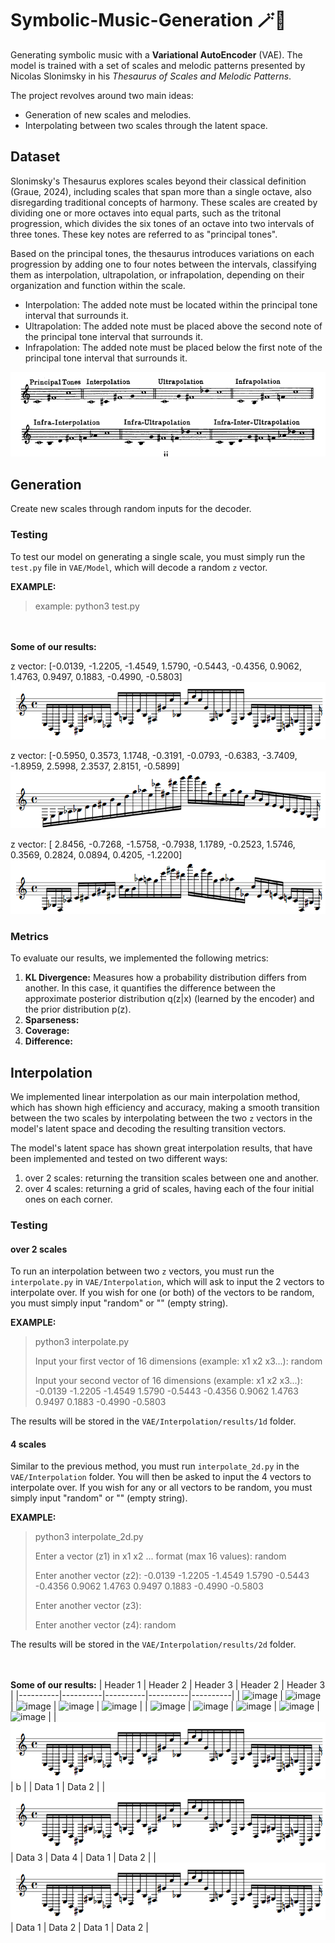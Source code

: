 # Symbolic-Music-Generation 🪄🎹
Generating symbolic music with a **Variational AutoEncoder** (VAE). The model is trained with a set of scales and melodic patterns presented by Nicolas Slonimsky in his _Thesaurus of Scales and Melodic Patterns_.

The project revolves around two main ideas:
* Generation of new scales and melodies.
* Interpolating between two scales through the latent space.

<h2>Dataset</h2>
Slonimsky's Thesaurus explores scales beyond their classical definition (Graue, 2024), including scales that span more than a single octave, also disregarding traditional concepts of harmony. These scales are created by dividing one or more octaves into equal parts, such as the tritonal progression, which divides the six tones of an octave into two intervals of three tones. These key notes are referred to as "principal tones".

Based on the principal tones, the thesaurus introduces variations on each progression by adding one to four notes between the intervals, classifying them as interpolation, ultrapolation, or infrapolation, depending on their organization and function within the scale.

* Interpolation: The added note must be located within the principal tone interval that surrounds it.
* Ultrapolation: The added note must be placed above the second note of the principal tone interval that surrounds it.
* Infrapolation: The added note must be placed below the first note of the principal tone interval that surrounds it.

![scale_composition](assets/principal_tones.png)

<h2>Generation</h2>
Create new scales through random inputs for the decoder.
<h3>Testing</h3>

To test our model on generating a single scale, you must simply run the `test.py` file in `VAE/Model`, which will decode a random `z` vector.

**EXAMPLE:**
>   example: python3 test.py

<br/><br/>
**Some of our results:**

z vector: [-0.0139, -1.2205, -1.4549,  1.5790, -0.5443, -0.4356,  0.9062,  1.4763, 0.9497,  0.1883, -0.4990, -0.5803]
![scale_example_0](assets/test_example_0.png)

z vector: [-0.5950,  0.3573,  1.1748, -0.3191, -0.0793, -0.6383, -3.7409, -1.8959, 2.5998,  2.3537,  2.8151, -0.5899]
![scale_example_1](assets/test_example_1.png)

z vector: [ 2.8456, -0.7268, -1.5758, -0.7938,  1.1789, -0.2523,  1.5746,  0.3569, 0.2824,  0.0894,  0.4205, -1.2200]
![scale_example_2](assets/test_example_2.png)
<h3>Metrics</h3>
To evaluate our results, we implemented the following metrics:

1.  **KL Divergence:** Measures how a probability distribution differs from another. In this case, it quantifies the difference between the approximate posterior distribution q(z|x) (learned by the encoder) and the prior distribution p(z).
2.  **Sparseness:**
3.  **Coverage:**
4.  **Difference:**

<h2>Interpolation</h2>

We implemented linear interpolation as our main interpolation method, which has shown high efficiency and accuracy, making a smooth transition between the two scales by interpolating between the two `z` vectors in the model's latent space and decoding the resulting transition vectors.

The model's latent space has shown great interpolation results, that have been implemented and tested on two different ways:

1.  over 2 scales: returning the transition scales between one and another.
2.  over 4 scales: returning a grid of scales, having each of the four initial ones on each corner.

<h3>Testing</h3>
<h4>over 2 scales</h4>

To run an interpolation between two `z` vectors, you must run the `interpolate.py` in `VAE/Interpolation`, which will ask to input the 2 vectors to interpolate over. If you wish for one (or both) of the vectors to be random, you must simply input "random" or "" (empty string).

**EXAMPLE:**
> python3 interpolate.py
> 
> Input your first vector of 16 dimensions (example: x1 x2 x3...): random
> 
> Input your second vector of 16 dimensions (example: x1 x2 x3...): -0.0139 -1.2205 -1.4549  1.5790 -0.5443 -0.4356  0.9062  1.4763 0.9497  0.1883 -0.4990 -0.5803

The results will be stored in the `VAE/Interpolation/results/1d` folder.

<h4>4 scales</h4>

Similar to the previous method, you must run `interpolate_2d.py` in the `VAE/Interpolation` folder. You will then be asked to input the 4 vectors to interpolate over. If you wish for any or all vectors to be random, you must simply input "random" or "" (empty string).

**EXAMPLE:**
> python3 interpolate_2d.py
> 
> Enter a vector (z1) in x1 x2 ... format (max 16 values): random
> 
> Enter another vector (z2): -0.0139 -1.2205 -1.4549  1.5790 -0.5443 -0.4356  0.9062  1.4763 0.9497  0.1883 -0.4990 -0.5803
>
> Enter another vector (z3): 
>
> Enter another vector (z4): random

The results will be stored in the `VAE/Interpolation/results/2d` folder.

<br/><br/>
**Some of our results:**
| Header 1 | Header 2 | Header 3 | Header 2 | Header 3 |
|----------|----------|----------|----------|----------|
| ![image](https://github.com/user-attachments/assets/0c4223a8-00b4-4897-8980-6a2c184ca9ec) | ![image](https://github.com/user-attachments/assets/4ae8755e-4a10-4794-ba6c-bef0c7f4183f) | ![image](https://github.com/user-attachments/assets/ec66fda7-76b3-4420-a50f-b2b7bf9be8b2) | ![image](https://github.com/user-attachments/assets/c6531148-67e8-45c7-8074-a1a9082bf883) | ![image](https://github.com/user-attachments/assets/f8ddba09-b866-49aa-9487-fb496709dd6e) | 
| ![image](https://github.com/user-attachments/assets/82b0a10a-521d-464d-bfe8-48cb18379db7) | ![image](https://github.com/user-attachments/assets/b63daba3-04d0-4d9c-8950-68c67b50dbab) | ![image](https://github.com/user-attachments/assets/6cc090ca-26cf-441f-bef1-fc6b9877f8fb) | ![image](https://github.com/user-attachments/assets/2fb0e901-19de-4362-9258-0eab859bfc6f) | ![image](https://github.com/user-attachments/assets/1729f6bf-e3f0-469d-a046-12554debb6da) |
| ![scale_example_0](assets/test_example_0.png)    | b |  | Data 1   | Data 2   |
| ![scale_example_0](assets/test_example_0.png)   | Data 3   | Data 4   | Data 1   | Data 2   |
| ![scale_example_0](assets/test_example_0.png)    | Data 1   | Data 2   | Data 1   | Data 2   |
